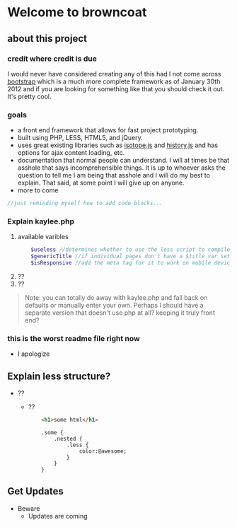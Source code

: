 Welcome to browncoat
==================


## about this project

### credit where credit is due

I would never have considered creating any of this had I not come across [bootstrap](http://twitter.github.com/bootstrap/index.html) which is a much more complete framework as of January 30th 2012 and if you are looking for something like that you should check it out. It's pretty cool.

### goals

- a front end framework that allows for fast project prototyping.
- built using PHP, LESS, HTML5, and jQuery. 
- uses great existing libraries such as [isotope.js](http://isotope.metafizzy.co/) and [history.js]( https://github.com/balupton/History.js/) and has options for ajax content loading, etc.
- documentation that normal people can understand. I will at times be that asshole that says incomprehensible things. It is up to whoever asks the question to tell me I am being that asshole and I will do my best to explain. That said, at some point I will give up on anyone.
- more to come


``` javascript
//just reminding myself how to add code blocks...
```


### Explain kaylee.php

1. available varibles
	```PHP
		$useless //determines whether to use the less script to compile server side or use an already compiled css file
		$genericTitle //if individual pages don't have a $title var set use this title other wise browncoat decides the title
		$isResponsive //add the meta tag for it to work on mobile devices...and possibly do other stuff that I haven't decided yet
	```
1. ??
1. ??

> Note: you can totally do away with kaylee.php and fall back on defaults or manually enter your own. Perhaps I should have a separate version that doesn't use php at all? keeping it truly front end?




### this is the worst readme file right now

- I apologize


## Explain less structure?


- ??

	- ??

		``` html
			<h1>some html</h1>
		```
		``` less
			.some {
				.nested {
					.less {
						color:@awesome;
					}
				}
			}
		```


## Get Updates

- Beware
	- Updates are coming


